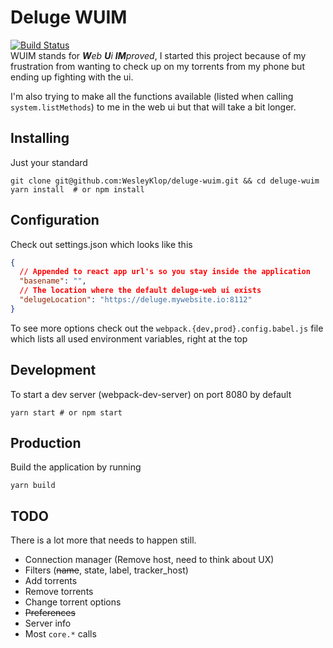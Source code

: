 # Deluge WUIM

[![Build Status](https://travis-ci.org/WesleyKlop/deluge-wuim.svg?branch=master)](https://travis-ci.org/WesleyKlop/deluge-wuim)  
WUIM stands for _**W**eb **U**i **IM**proved_, I started this project because of my frustration from wanting to check up on my torrents from my phone but ending up fighting with the ui.

I'm also trying to make all the functions available (listed when calling `system.listMethods`) to me in the web ui but that will take a bit longer.

## Installing

Just your standard
```shell
git clone git@github.com:WesleyKlop/deluge-wuim.git && cd deluge-wuim
yarn install  # or npm install
```

## Configuration

Check out settings.json which looks like this
```json
{
  // Appended to react app url's so you stay inside the application
  "basename": "",
  // The location where the default deluge-web ui exists
  "delugeLocation": "https://deluge.mywebsite.io:8112"
}
```

To see more options check out the `webpack.{dev,prod}.config.babel.js` file which lists all used environment variables, right at the top

## Development

To start a dev server (webpack-dev-server) on port 8080 by default
```shell
yarn start # or npm start
```

## Production

Build the application by running
```shell
yarn build
```

## TODO

There is a lot more that needs to happen still.

* Connection manager (Remove host, need to think about UX)
* Filters (~~name~~, state, label, tracker_host)
* Add torrents
* Remove torrents
* Change torrent options
* ~~Preferences~~
* Server info
* Most `core.*` calls
